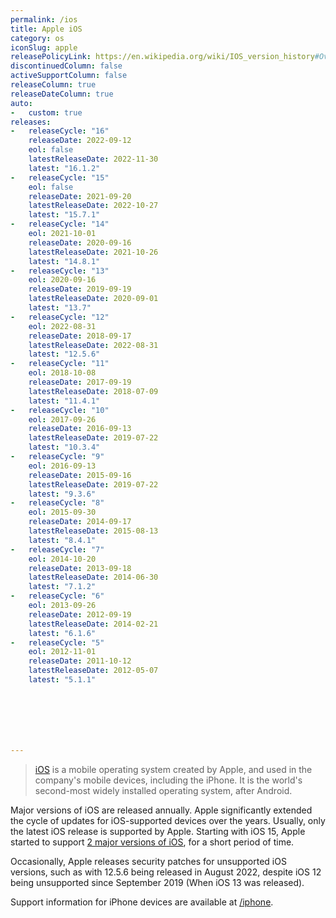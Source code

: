 ```yaml
---
permalink: /ios
title: Apple iOS
category: os
iconSlug: apple
releasePolicyLink: https://en.wikipedia.org/wiki/IOS_version_history#Overview
discontinuedColumn: false
activeSupportColumn: false
releaseColumn: true
releaseDateColumn: true
auto:
-   custom: true
releases:
-   releaseCycle: "16"
    releaseDate: 2022-09-12
    eol: false
    latestReleaseDate: 2022-11-30
    latest: "16.1.2"
-   releaseCycle: "15"
    eol: false
    releaseDate: 2021-09-20
    latestReleaseDate: 2022-10-27
    latest: "15.7.1"
-   releaseCycle: "14"
    eol: 2021-10-01
    releaseDate: 2020-09-16
    latestReleaseDate: 2021-10-26
    latest: "14.8.1"
-   releaseCycle: "13"
    eol: 2020-09-16
    releaseDate: 2019-09-19
    latestReleaseDate: 2020-09-01
    latest: "13.7"
-   releaseCycle: "12"
    eol: 2022-08-31
    releaseDate: 2018-09-17
    latestReleaseDate: 2022-08-31
    latest: "12.5.6"
-   releaseCycle: "11"
    eol: 2018-10-08
    releaseDate: 2017-09-19
    latestReleaseDate: 2018-07-09
    latest: "11.4.1"
-   releaseCycle: "10"
    eol: 2017-09-26
    releaseDate: 2016-09-13
    latestReleaseDate: 2019-07-22
    latest: "10.3.4"
-   releaseCycle: "9"
    eol: 2016-09-13
    releaseDate: 2015-09-16
    latestReleaseDate: 2019-07-22
    latest: "9.3.6"
-   releaseCycle: "8"
    eol: 2015-09-30
    releaseDate: 2014-09-17
    latestReleaseDate: 2015-08-13
    latest: "8.4.1"
-   releaseCycle: "7"
    eol: 2014-10-20
    releaseDate: 2013-09-18
    latestReleaseDate: 2014-06-30
    latest: "7.1.2"
-   releaseCycle: "6"
    eol: 2013-09-26
    releaseDate: 2012-09-19
    latestReleaseDate: 2014-02-21
    latest: "6.1.6"
-   releaseCycle: "5"
    eol: 2012-11-01
    releaseDate: 2011-10-12
    latestReleaseDate: 2012-05-07
    latest: "5.1.1"







---
```


> [iOS](https://www.apple.com/ios/) is a mobile operating system created by Apple, and used in the company's mobile devices, including the iPhone. It is the world's second-most widely installed operating system, after Android.

Major versions of iOS are released annually. Apple significantly extended the cycle of updates for iOS-supported devices over the years. Usually, only the latest iOS release is supported by Apple. Starting with iOS 15, Apple started to support [2 major versions of iOS](https://www.zdnet.com/article/still-running-ios-14-on-your-iphone-apple-brings-support-to-an-end/), for a short period of time.

Occasionally, Apple releases security patches for unsupported iOS versions, such as with 12.5.6 being released in August 2022, despite iOS 12 being unsupported since September 2019 (When iOS 13 was released).

Support information for iPhone devices are available at [/iphone](/iphone).
